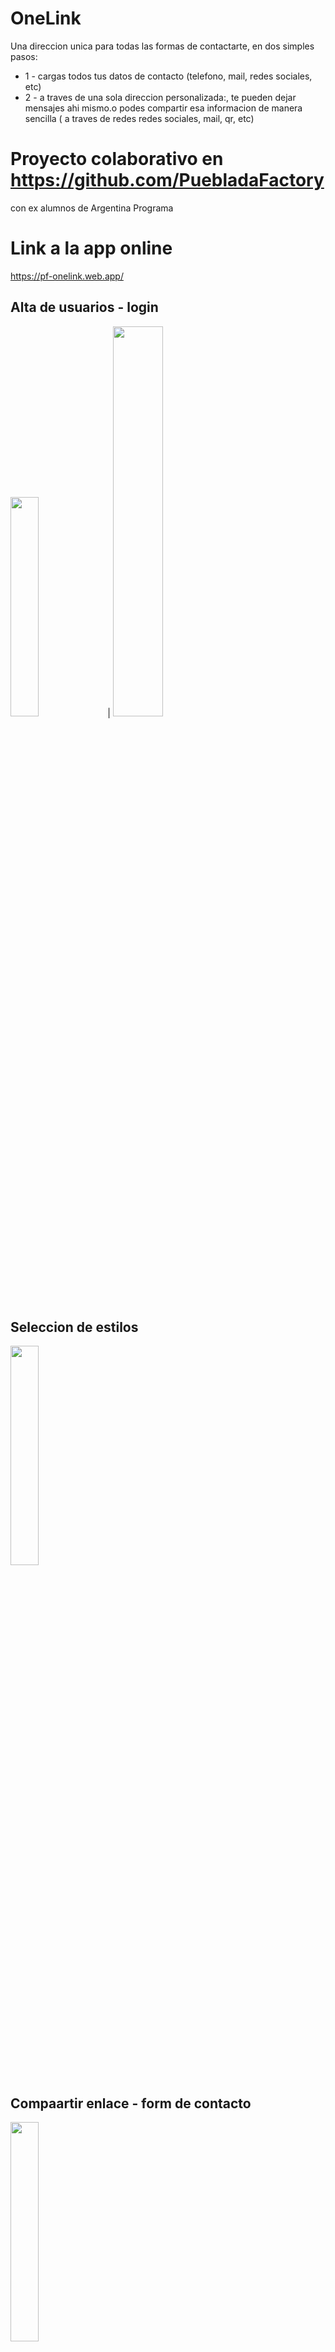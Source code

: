 
# OneLink

 Una direccion unica para todas las formas de contactarte, en dos simples pasos:
- 1 - cargas todos tus datos de contacto (telefono, mail, redes sociales, etc)
- 2 - a traves de una sola direccion personalizada:, te pueden dejar mensajes ahi mismo.o podes compartir esa informacion de manera sencilla  ( a traves de redes redes sociales, mail, qr, etc) 
         

# Proyecto colaborativo en https://github.com/PuebladaFactory 
con ex alumnos de Argentina Programa

# Link a la app online
https://pf-onelink.web.app/

## Alta de usuarios - login

<img src="https://i.ibb.co/x69PgHF/image.png" width=30% height=30%>  |  <img src="https://i.ibb.co/c2HtLxb/image.png" width=40% height=40%>

## Seleccion de estilos

<img src="https://i.ibb.co/r7r5BZT/image.png" width=30% height=30%>

## Compaartir enlace - form de contacto

<img src="https://i.ibb.co/J3jNskN/image.png" width=30% height=30%>


# Datos del proyecto

App para compartir en un solo link todos los contactos de una empresa, persona o negocio

Registro de usuarios con Auth, 
Admin de la app
autenticacion : Auth
CRUD con Rest APi: java - Springboot
Base de datos : My Sql
Cada usuario puede generar su propia url

## link al frontend
https://github.com/crlsh/ONELINK-front
## link a la api
https://github.com/crlsh/onelink-back
## link a la Base de datos
https://github.com/crlsh/onelink-base



